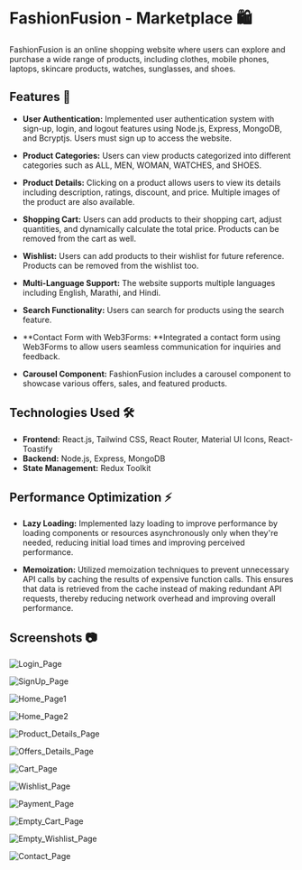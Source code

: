  
# FashionFusion - Marketplace 🛍️

FashionFusion is an online shopping website where users can explore and purchase a wide range of products, including clothes, mobile phones, laptops, skincare products, watches, sunglasses, and shoes.

## Features 🚀

- **User Authentication:** Implemented user authentication system with sign-up, login, and logout features using Node.js, Express, MongoDB, and Bcryptjs. Users must sign up to access the website.
  
- **Product Categories:** Users can view products categorized into different categories such as ALL, MEN, WOMAN, WATCHES, and SHOES.
  
- **Product Details:** Clicking on a product allows users to view its details including description, ratings, discount, and price. Multiple images of the product are also available.
  
- **Shopping Cart:** Users can add products to their shopping cart, adjust quantities, and dynamically calculate the total price. Products can be removed from the cart as well.

- **Wishlist:** Users can add products to their wishlist for future reference. Products can be removed from the wishlist too.
  
- **Multi-Language Support:** The website supports multiple languages including English, Marathi, and Hindi.
  
- **Search Functionality:** Users can search for products using the search feature.

- **Contact Form with Web3Forms: **Integrated a contact form using Web3Forms to allow users seamless communication for inquiries and feedback.

- **Carousel Component:** FashionFusion includes a carousel component to showcase various offers, sales, and featured products.

## Technologies Used 🛠️

- **Frontend:** React.js, Tailwind CSS, React Router, Material UI Icons, React-Toastify
- **Backend:** Node.js, Express, MongoDB
- **State Management:** Redux Toolkit


## Performance Optimization ⚡

- **Lazy Loading:** Implemented lazy loading to improve performance by loading components or resources asynchronously only when they're needed, reducing initial load times and improving perceived performance.

- **Memoization:** Utilized memoization techniques to prevent unnecessary API calls by caching the results of expensive function calls. This ensures that data is retrieved from the cache instead of making redundant API requests, thereby reducing network overhead and improving overall performance.

## Screenshots 📷


![Login_Page](https://github.com/Saurabh9527/FashionFusion-Marketplace/assets/136837795/3d90785d-6d73-4f6d-97e4-52cf654793b2)


![SignUp_Page](https://github.com/Saurabh9527/FashionFusion-Marketplace/assets/136837795/af312c06-a3ae-4ceb-867b-bca36e782a6f)


![Home_Page1](https://github.com/Saurabh9527/FashionFusion-Marketplace/assets/136837795/581e4a7a-2c66-4f4e-a1b7-fe34962efb38)


![Home_Page2](https://github.com/Saurabh9527/FashionFusion-Marketplace/assets/136837795/cd8d1c11-2e57-43a8-8ae9-3c4cc04ed51d)


![Product_Details_Page](https://github.com/Saurabh9527/FashionFusion-Marketplace/assets/136837795/68e37c2f-13cb-4c86-a759-faa17e5ebc85)


![Offers_Details_Page](https://github.com/Saurabh9527/FashionFusion-Marketplace/assets/136837795/7d5d5ec9-670f-4338-8d0c-2f46d3bf89fd)


![Cart_Page](https://github.com/Saurabh9527/FashionFusion-Marketplace/assets/136837795/f1faa240-f291-4ec0-84d0-8c3e2c36e2dc)


![Wishlist_Page](https://github.com/Saurabh9527/FashionFusion-Marketplace/assets/136837795/e7ea91c2-c26e-4245-9ff2-b51d4fb63861)


![Payment_Page](https://github.com/Saurabh9527/FashionFusion-Marketplace/assets/136837795/e2cb847d-e866-498b-a465-5867b44c3d1e)


![Empty_Cart_Page](https://github.com/Saurabh9527/FashionFusion-Marketplace/assets/136837795/e301b466-bf05-4de6-965e-8c0c2387a554)


![Empty_Wishlist_Page](https://github.com/Saurabh9527/FashionFusion-Marketplace/assets/136837795/c1b040d5-7745-422b-8e57-e73832b5c6cd)


![Contact_Page](https://github.com/Saurabh9527/FashionFusion-Marketplace/assets/136837795/71d22ab6-4a49-4fae-bada-c6c36f81f149)
